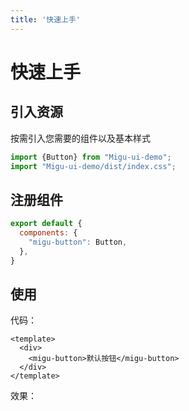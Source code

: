```yaml
---
title: '快速上手'
---
```

# 快速上手

## 引入资源
按需引入您需要的组件以及基本样式
```javascript
import {Button} from "Migu-ui-demo";
import "Migu-ui-demo/dist/index.css";
```

## 注册组件
```javascript
export default {
  components: {
    "migu-button": Button,
  },
}
```

## 使用
代码：
```vue
<template>
  <div>
    <migu-button>默认按钮</migu-button>
  </div>
</template>
```
效果：
<ClientOnly>
  <getStarted/>
</ClientOnly>

